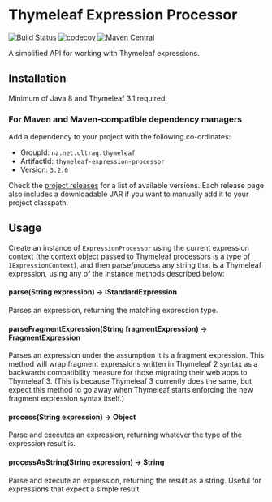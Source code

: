 
Thymeleaf Expression Processor
==============================

[![Build Status](https://github.com/ultraq/thymeleaf-expression-processor/actions/workflows/build.yml/badge.svg)](https://github.com/ultraq/thymeleaf-expression-processor/actions)
[![codecov](https://codecov.io/gh/ultraq/thymeleaf-expression-processor/branch/main/graph/badge.svg?token=2zgXZ9ACzI)](https://codecov.io/gh/ultraq/thymeleaf-expression-processor)
[![Maven Central](https://img.shields.io/maven-central/v/nz.net.ultraq.thymeleaf/thymeleaf-expression-processor.svg?maxAge=3600)](http://search.maven.org/#search|ga|1|g%3A%22nz.net.ultraq.thymeleaf%22%20AND%20a%3A%22thymeleaf-expression-processor%22)

A simplified API for working with Thymeleaf expressions.


Installation
------------

Minimum of Java 8 and Thymeleaf 3.1 required.

### For Maven and Maven-compatible dependency managers
Add a dependency to your project with the following co-ordinates:

 - GroupId: `nz.net.ultraq.thymeleaf`
 - ArtifactId: `thymeleaf-expression-processor`
 - Version: `3.2.0`

Check the [project releases](https://github.com/ultraq/thymeleaf-expression-processor/releases)
for a list of available versions.  Each release page also includes a
downloadable JAR if you want to manually add it to your project classpath.


Usage
-----

Create an instance of `ExpressionProcessor` using the current expression context
(the context object passed to Thymeleaf processors is a type of `IExpressionContext`),
and then parse/process any string that is a Thymeleaf expression, using any of
the instance methods described below:

#### parse(String expression) -> IStandardExpression

Parses an expression, returning the matching expression type.

#### parseFragmentExpression(String fragmentExpression) -> FragmentExpression

Parses an expression under the assumption it is a fragment expression.  This
method will wrap fragment expressions written in Thymeleaf 2 syntax as a
backwards compatibility measure for those migrating their web apps to Thymeleaf 3.
(This is because Thymeleaf 3 currently does the same, but expect this method
to go away when Thymeleaf starts enforcing the new fragment expression syntax
itself.)

#### process(String expression) -> Object

Parse and executes an expression, returning whatever the type of the expression
result is.

#### processAsString(String expression) -> String

Parse and execute an expression, returning the result as a string.  Useful for
expressions that expect a simple result.
